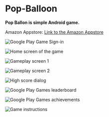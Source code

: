 # Pop-Balloon

**Pop Ballon is simple Android game.**

Amazon Appstore: [Link to the Amazon Appstore](http://a.co/d/cdEIqmh)

![Google Play Game Sign-in](https://lh3.googleusercontent.com/D3uIdTP8ifhI-QkEAAsEgu0z42Naufg0DaDoXj0iG7OvaZemGNhrDjQu33ZWvIlR7g=w1280-h699-rw)

![Home screen of the game](https://lh3.googleusercontent.com/Sbo2002tj4cTIPCTpdzm3jfG9Cut5l4Z6LuLqet8TLwf9X7riWwuvjWIO43RX4l5JKs=w1280-h699-rw)

![Gameplay screen 1](https://lh3.googleusercontent.com/LZp3_0wXZco2naK-QhAaUw_6v5DUCl6LCrOXeLP-tTwwzsg3vK1umZo4P3IglEmjlg=w1280-h699-rw)

![Gameplay screen 2](https://lh3.googleusercontent.com/92pF0xOk8G8NbcpDowMInUfmtoxz4g_sh6ijU1hj15FshyzYaRw8oRJLo8ErT7bif4o=w1280-h699-rw)

![High score dialog](https://lh3.googleusercontent.com/eL8WfMcRG8e9d6c9dydKMZzXW_Ba-9ajx75IyzMhGrUJAEyV0Yaf3oAVWUOck4dRKSY=w1280-h699-rw)

![Google Play Games leaderboard](https://lh3.googleusercontent.com/MzW0CmdVubh8DhGKkdPauIMcxr8vzxMeCXZOUxSg0bWXjkTW8dioGnjK4rpfg82ehg=w1280-h699-rw)

![Google Play Games achievements](https://lh3.googleusercontent.com/LxSNgkS-dinNMn6BD4WulqoXHPP2vIZdrC9JkaRwO_MlX_TaBbP_mMCdMNvKl_tK7Zc=w1280-h699-rw)

![Game instructions](https://lh3.googleusercontent.com/4V6BMNv06JdmEEZkiXk9IgPeKfRDc8341flot9Xj7NR49yEAP6OqOAg_pf_iAJLfKg=w1280-h699-rw)
